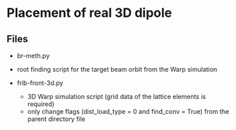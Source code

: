 # Placement of real 3D dipole

## Files
- br-meth.py
 - root finding script for the target beam orbit from the Warp simulation 

- frib-front-3d.py
  - 3D Warp simulation script (grid data of the lattice elements is required)
  - only change flags (dist_load_type = 0 and find_conv = True) from the parent directory file
